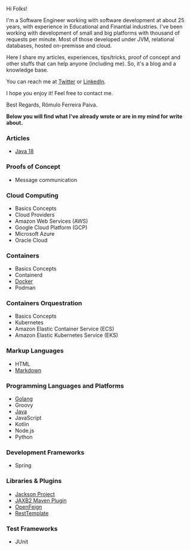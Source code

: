 Hi Folks!

I'm a Software Engineer working with software development at about 25 years, with experience in Educational and Finantial industries. I've been working with development of small and big platforms with thousand of requests per minute. Most of those developed under JVM, relational databases, hosted on-premisse and cloud.

Here I share my articles, experiences, tips/tricks, proof of concept and other stuffs that can help anyone (including me). So, it's a blog and a knowledge base.

You can reach me at [Twitter](https://twitter.com/romulofpaiva) or [LinkedIn](https://www.linkedin.com/in/romulofpaiva/).

I hope you enjoy it! Feel free to contact me.

Best Regards,
Rômulo Ferreira Paiva.

**Below you will find what I've already wrote or are in my mind for write about.**

### Articles
- [Java 18](https://www.zup.com.br/blog/java-18)

### Proofs of Concept
- Message communication

### Cloud Computing
- Basics Concepts
- Cloud Providers
- Amazon Web Services (AWS)
- Google Cloud Platform (GCP)
- Microsoft Azure
- Oracle Cloud

### Containers
- Basics Concepts
- Containerd
- [Docker](docker.html)
- Podman

### Containers Orquestration
- Basics Concepts
- Kubernetes
- Amazon Elastic Container Service (ECS)
- Amazon Elastic Kubernetes Service (EKS)

### Markup Languages
- HTML
- [Markdown](markdown.html)

### Programming Languages and Platforms
- [Golang](golang.html)
- Groovy
- [Java](java.html)
- JavaScript
- Kotlin
- Node.js
- Python

### Development Frameworks
- Spring

### Libraries & Plugins
- [Jackson Project](jackson-project.html)
- [JAXB2 Maven Plugin](jaxb2-maven-plugin.html)
- [OpenFeign](openfeign.html)
- [RestTemplate](resttemplate.html)

### Test Frameworks
- JUnit

